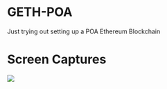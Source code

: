 # GETH-POA

Just trying out setting up a POA Ethereum Blockchain

# Screen Captures

![](https://user-images.githubusercontent.com/1888822/147726019-c0fc451f-82c9-456d-a2ad-93c3e4cd6180.png)
